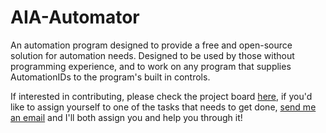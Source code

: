 # AIA-Automator
An automation program designed to provide a free and open-source solution for automation needs. Designed to be used by those without programming experience, and to work on any program that supplies AutomationIDs to the program's built in controls.

If interested in contributing, please check the project board <a href="https://github.com/WWU-AI-Association/AIA-Automator/projects/1">here</a>, if you'd like to assign yourself to one of the tasks that needs to get done, <a href="sakariwoods@gmail.com">send me an email</a> and I'll both assign you and help you through it!
